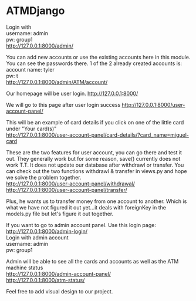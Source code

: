 # ATMDjango

Login with  
username: admin   
pw: group1  
http://127.0.0.1:8000/admin/ 


You can add new accounts or use the existing accounts here in this module. You can see the passwords there. 1 of the 2 already created accounts is:
account name: tyler  
pw: t  
http://127.0.0.1:8000/admin/ATM/account/


Our homepage will be user login. 
http://127.0.0.1:8000/

We will go to this page after user login success
http://127.0.0.1:8000/user-account-panel/

This will be an example of card details if you click on one of the little card under "Your card(s)"  
http://127.0.0.1:8000/user-account-panel/card-details/?card_name=miguel-card  

These are the two features for user account, you can go there and test it out. They generally work but for some reason, save() currently does not work T.T. It does not update our database after withdrawl or transfer.  You can check out the two functions withdrawl & transfer in views.py and hope we solve the problem together.   
http://127.0.0.1:8000/user-account-panel/withdrawal/    
http://127.0.0.1:8000/user-account-panel/transfer/

Plus, he wants us to transfer money from one account to another. Which is what we have not figured it out yet...it deals with foreignKey in the models.py file but let's figure it out together.    

If you want to go to admin account panel. Use this login page:
http://127.0.0.1:8000/admin-login/  
Login with admin account   
username: admin     
pw: group1  

Admin will be able to see all the  cards and accounts as well as the ATM machine status  
http://127.0.0.1:8000/admin-account-panel/    
http://127.0.0.1:8000/atm-status/    

Feel free to add visual design to our project. 





